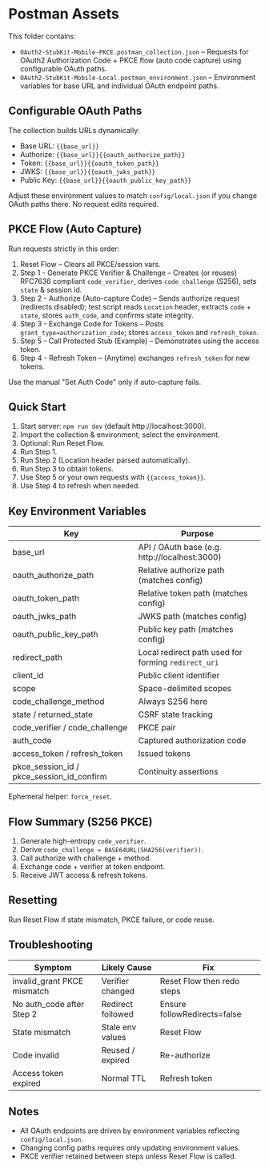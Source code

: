 # Postman Assets

This folder contains:
- `OAuth2-StubKit-Mobile-PKCE.postman_collection.json` – Requests for OAuth2 Authorization Code + PKCE flow (auto code capture) using configurable OAuth paths.
- `OAuth2-StubKit-Mobile-Local.postman_environment.json` – Environment variables for base URL and individual OAuth endpoint paths.

## Configurable OAuth Paths
The collection builds URLs dynamically:
- Base URL: `{{base_url}}`
- Authorize: `{{base_url}}{{oauth_authorize_path}}`
- Token: `{{base_url}}{{oauth_token_path}}`
- JWKS: `{{base_url}}{{oauth_jwks_path}}`
- Public Key: `{{base_url}}{{oauth_public_key_path}}`

Adjust these environment values to match `config/local.json` if you change OAuth paths there. No request edits required.

## PKCE Flow (Auto Capture)
Run requests strictly in this order:
1. Reset Flow – Clears all PKCE/session vars.
2. Step 1 - Generate PKCE Verifier & Challenge – Creates (or reuses) RFC7636 compliant `code_verifier`, derives `code_challenge` (S256), sets `state` & session id.
3. Step 2 - Authorize (Auto-capture Code) – Sends authorize request (redirects disabled); test script reads `Location` header, extracts `code` + `state`, stores `auth_code`, and confirms state integrity.
4. Step 3 - Exchange Code for Tokens – Posts `grant_type=authorization_code`; stores `access_token` and `refresh_token`.
5. Step 5 - Call Protected Stub (Example) – Demonstrates using the access token.
6. Step 4 - Refresh Token – (Anytime) exchanges `refresh_token` for new tokens.

Use the manual "Set Auth Code" only if auto-capture fails.

## Quick Start
1. Start server: `npm run dev` (default http://localhost:3000).
2. Import the collection & environment; select the environment.
3. Optional: Run Reset Flow.
4. Run Step 1.
5. Run Step 2 (Location header parsed automatically).
6. Run Step 3 to obtain tokens.
7. Use Step 5 or your own requests with `{{access_token}}`.
8. Use Step 4 to refresh when needed.

## Key Environment Variables
| Key | Purpose |
| --- | --- |
| base_url | API / OAuth base (e.g. http://localhost:3000) |
| oauth_authorize_path | Relative authorize path (matches config) |
| oauth_token_path | Relative token path (matches config) |
| oauth_jwks_path | JWKS path (matches config) |
| oauth_public_key_path | Public key path (matches config) |
| redirect_path | Local redirect path used for forming `redirect_uri` |
| client_id | Public client identifier |
| scope | Space-delimited scopes |
| code_challenge_method | Always S256 here |
| state / returned_state | CSRF state tracking |
| code_verifier / code_challenge | PKCE pair |
| auth_code | Captured authorization code |
| access_token / refresh_token | Issued tokens |
| pkce_session_id / pkce_session_id_confirm | Continuity assertions |

Ephemeral helper: `force_reset`.

## Flow Summary (S256 PKCE)
1. Generate high-entropy `code_verifier`.
2. Derive `code_challenge = BASE64URL(SHA256(verifier))`.
3. Call authorize with challenge + method.
4. Exchange code + verifier at token endpoint.
5. Receive JWT access & refresh tokens.

## Resetting
Run Reset Flow if state mismatch, PKCE failure, or code reuse.

## Troubleshooting
| Symptom | Likely Cause | Fix |
| --- | --- | --- |
| invalid_grant PKCE mismatch | Verifier changed | Reset Flow then redo steps |
| No auth_code after Step 2 | Redirect followed | Ensure followRedirects=false |
| State mismatch | Stale env values | Reset Flow |
| Code invalid | Reused / expired | Re-authorize |
| Access token expired | Normal TTL | Refresh token |

## Notes
- All OAuth endpoints are driven by environment variables reflecting `config/local.json`.
- Changing config paths requires only updating environment values.
- PKCE verifier retained between steps unless Reset Flow is called.

